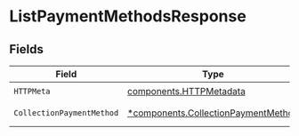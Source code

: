 # ListPaymentMethodsResponse


## Fields

| Field                                                                                     | Type                                                                                      | Required                                                                                  | Description                                                                               |
| ----------------------------------------------------------------------------------------- | ----------------------------------------------------------------------------------------- | ----------------------------------------------------------------------------------------- | ----------------------------------------------------------------------------------------- |
| `HTTPMeta`                                                                                | [components.HTTPMetadata](../../models/components/httpmetadata.md)                        | :heavy_check_mark:                                                                        | N/A                                                                                       |
| `CollectionPaymentMethod`                                                                 | [*components.CollectionPaymentMethod](../../models/components/collectionpaymentmethod.md) | :heavy_minus_sign:                                                                        | Successful Response                                                                       |